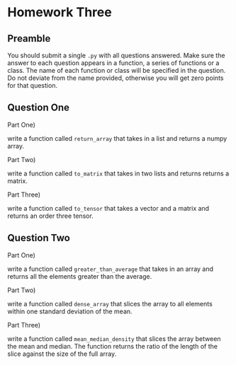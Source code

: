 # Homework Three

## Preamble

You should submit a single `.py` with all questions answered.  Make sure the answer to each question appears in a function, a series of functions or a class.  The name of each function or class will be specified in the question.  Do not deviate from the name provided, otherwise you will get zero points for that question.

## Question One

Part One)

write a function called `return_array` that takes in a list and returns a numpy array.

Part Two)

write a function called `to_matrix` that takes in two lists and returns returns a matrix.

Part Three)

write a function called `to_tensor` that takes a vector and a matrix and returns an order three tensor.

## Question Two

Part One)

write a function called `greater_than_average` that takes in an array and returns all the elements greater than the average.

Part Two)

write a function called `dense_array` that slices the array to all elements within one standard deviation of the mean.

Part Three)

write a function called `mean_median_density` that slices the array between the mean and median.  The function returns the ratio of the length of the slice against the size of the full array.

